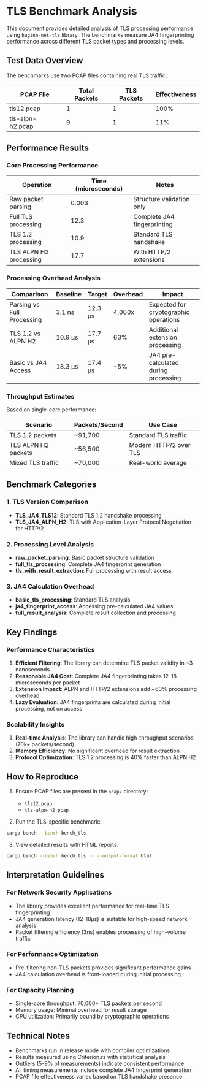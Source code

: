 # TLS Benchmark Analysis

This document provides detailed analysis of TLS processing performance using `huginn-net-tls` library. The benchmarks measure JA4 fingerprinting performance across different TLS packet types and processing levels.

## Test Data Overview

The benchmarks use two PCAP files containing real TLS traffic:

| PCAP File | Total Packets | TLS Packets | Effectiveness |
|-----------|---------------|-------------|---------------|
| tls12.pcap | 1 | 1 | 100% |
| tls-alpn-h2.pcap | 9 | 1 | 11% |

## Performance Results

### Core Processing Performance

| Operation | Time (microseconds) | Notes |
|-----------|-------------------|-------|
| Raw packet parsing | 0.003 | Structure validation only |
| Full TLS processing | 12.3 | Complete JA4 fingerprinting |
| TLS 1.2 processing | 10.9 | Standard TLS handshake |
| TLS ALPN H2 processing | 17.7 | With HTTP/2 extensions |

### Processing Overhead Analysis

| Comparison | Baseline | Target | Overhead | Impact |
|------------|----------|--------|----------|---------|
| Parsing vs Full Processing | 3.1 ns | 12.3 μs | 4,000x | Expected for cryptographic operations |
| TLS 1.2 vs ALPN H2 | 10.9 μs | 17.7 μs | 63% | Additional extension processing |
| Basic vs JA4 Access | 18.3 μs | 17.4 μs | -5% | JA4 pre-calculated during processing |

### Throughput Estimates

Based on single-core performance:

| Scenario | Packets/Second | Use Case |
|----------|----------------|----------|
| TLS 1.2 packets | ~91,700 | Standard TLS traffic |
| TLS ALPN H2 packets | ~56,500 | Modern HTTP/2 over TLS |
| Mixed TLS traffic | ~70,000 | Real-world average |

## Benchmark Categories

### 1. TLS Version Comparison
- **TLS_JA4_TLS12**: Standard TLS 1.2 handshake processing
- **TLS_JA4_ALPN_H2**: TLS with Application-Layer Protocol Negotiation for HTTP/2

### 2. Processing Level Analysis
- **raw_packet_parsing**: Basic packet structure validation
- **full_tls_processing**: Complete JA4 fingerprint generation
- **tls_with_result_extraction**: Full processing with result access

### 3. JA4 Calculation Overhead
- **basic_tls_processing**: Standard TLS analysis
- **ja4_fingerprint_access**: Accessing pre-calculated JA4 values
- **full_result_analysis**: Complete result collection and processing

## Key Findings

### Performance Characteristics

1. **Efficient Filtering**: The library can determine TLS packet validity in ~3 nanoseconds
2. **Reasonable JA4 Cost**: Complete JA4 fingerprinting takes 12-18 microseconds per packet
3. **Extension Impact**: ALPN and HTTP/2 extensions add ~63% processing overhead
4. **Lazy Evaluation**: JA4 fingerprints are calculated during initial processing, not on access

### Scalability Insights

1. **Real-time Analysis**: The library can handle high-throughput scenarios (70k+ packets/second)
2. **Memory Efficiency**: No significant overhead for result extraction
3. **Protocol Optimization**: TLS 1.2 processing is 40% faster than ALPN H2

## How to Reproduce

1. Ensure PCAP files are present in the `pcap/` directory:
   - `tls12.pcap`
   - `tls-alpn-h2.pcap`

2. Run the TLS-specific benchmark:
```bash
cargo bench --bench bench_tls
```

3. View detailed results with HTML reports:
```bash
cargo bench --bench bench_tls -- --output-format html
```

## Interpretation Guidelines

### For Network Security Applications
- The library provides excellent performance for real-time TLS fingerprinting
- JA4 generation latency (12-18μs) is suitable for high-speed network analysis
- Packet filtering efficiency (3ns) enables processing of high-volume traffic

### For Performance Optimization
- Pre-filtering non-TLS packets provides significant performance gains
- JA4 calculation overhead is front-loaded during initial processing

### For Capacity Planning
- Single-core throughput: 70,000+ TLS packets per second
- Memory usage: Minimal overhead for result storage
- CPU utilization: Primarily bound by cryptographic operations

## Technical Notes

- Benchmarks run in release mode with compiler optimizations
- Results measured using Criterion.rs with statistical analysis
- Outliers (5-9% of measurements) indicate consistent performance
- All timing measurements include complete JA4 fingerprint generation
- PCAP file effectiveness varies based on TLS handshake presence
